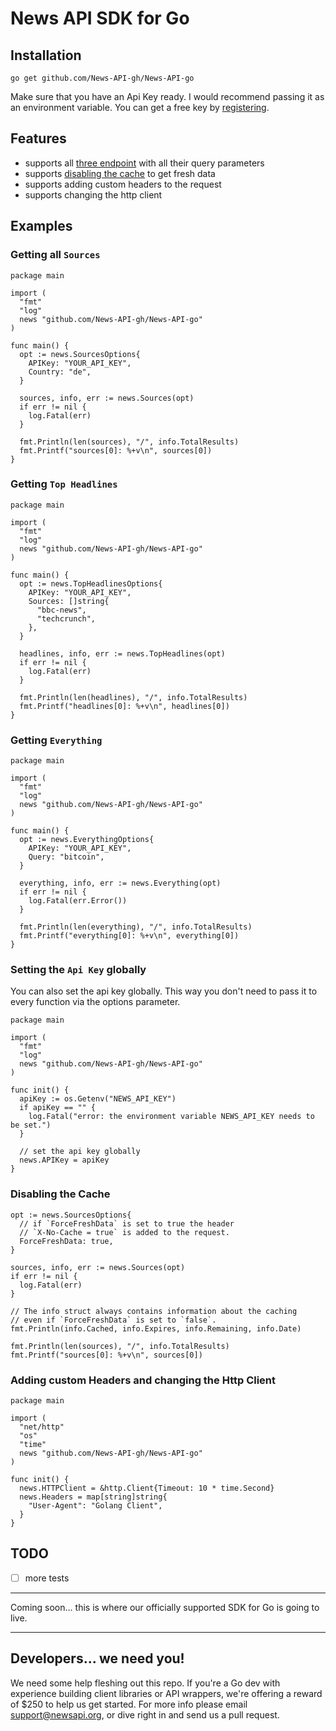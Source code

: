 # News API SDK for Go

## Installation

`go get github.com/News-API-gh/News-API-go`

Make sure that you have an Api Key ready. I would recommend passing it as an environment variable. You can get a free key by [registering](https://newsapi.org/register).

## Features

* supports all [three endpoint](https://newsapi.org/docs/endpoints) with all their query parameters
* supports [disabling the cache](https://newsapi.org/docs/caching) to get fresh data
* supports adding custom headers to the request
* supports changing the http client

## Examples

### Getting all `Sources`

```golang
package main

import (
  "fmt"
  "log"
  news "github.com/News-API-gh/News-API-go"
)

func main() {
  opt := news.SourcesOptions{
    APIKey: "YOUR_API_KEY",
    Country: "de",
  }

  sources, info, err := news.Sources(opt)
  if err != nil {
    log.Fatal(err)
  }

  fmt.Println(len(sources), "/", info.TotalResults)
  fmt.Printf("sources[0]: %+v\n", sources[0])
}
```

### Getting `Top Headlines`

```golang
package main

import (
  "fmt"
  "log"
  news "github.com/News-API-gh/News-API-go"
)

func main() {
  opt := news.TopHeadlinesOptions{
    APIKey: "YOUR_API_KEY",
    Sources: []string{
      "bbc-news",
      "techcrunch",
    },
  }

  headlines, info, err := news.TopHeadlines(opt)
  if err != nil {
    log.Fatal(err)
  }

  fmt.Println(len(headlines), "/", info.TotalResults)
  fmt.Printf("headlines[0]: %+v\n", headlines[0])
}
```

### Getting `Everything`

```golang
package main

import (
  "fmt"
  "log"
  news "github.com/News-API-gh/News-API-go"
)

func main() {
  opt := news.EverythingOptions{
    APIKey: "YOUR_API_KEY",
    Query: "bitcoin",
  }

  everything, info, err := news.Everything(opt)
  if err != nil {
    log.Fatal(err.Error())
  }

  fmt.Println(len(everything), "/", info.TotalResults)
  fmt.Printf("everything[0]: %+v\n", everything[0])
}
```

### Setting the `Api Key` globally

You can also set the api key globally. This way you don't need to pass it to every function via the options parameter.

```golang
package main

import (
  "fmt"
  "log"
  news "github.com/News-API-gh/News-API-go"
)

func init() {
  apiKey := os.Getenv("NEWS_API_KEY")
  if apiKey == "" {
    log.Fatal("error: the environment variable NEWS_API_KEY needs to be set.")
  }

  // set the api key globally
  news.APIKey = apiKey
}
```

### Disabling the Cache

```golang
opt := news.SourcesOptions{
  // if `ForceFreshData` is set to true the header
  // `X-No-Cache = true` is added to the request.
  ForceFreshData: true,
}

sources, info, err := news.Sources(opt)
if err != nil {
  log.Fatal(err)
}

// The info struct always contains information about the caching
// even if `ForceFreshData` is set to `false`.
fmt.Println(info.Cached, info.Expires, info.Remaining, info.Date)

fmt.Println(len(sources), "/", info.TotalResults)
fmt.Printf("sources[0]: %+v\n", sources[0])
```

### Adding custom Headers and changing the Http Client

```golang
package main

import (
  "net/http"
  "os"
  "time"
  news "github.com/News-API-gh/News-API-go"
)

func init() {
  news.HTTPClient = &http.Client{Timeout: 10 * time.Second}
  news.Headers = map[string]string{
    "User-Agent": "Golang Client",
  }
}
```

## TODO

* [ ] more tests

---

Coming soon... this is where our officially supported SDK for Go is going to live.

---

## Developers... we need you!

We need some help fleshing out this repo. If you're a Go dev with experience building client libraries or API wrappers, we're offering a reward of $250 to help us get started. For more info please email support@newsapi.org, or dive right in and send us a pull request.

